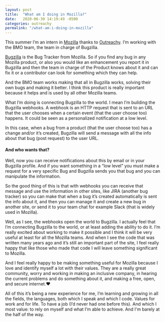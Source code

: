 ```yaml
---
layout: post
title:  "What am I doing in Mozilla?"
date:   2020-06-30 14:19:49 -0500
categories: outreachy
permalink: "/what-am-i-doing-in-mozilla"
---
```

This summer I’m an intern in <a href="https://www.mozilla.org/en-US/exp/">Mozilla</a> thanks to <a href="https://www.outreachy.org/">Outreachy</a>. I’m working with the BMO team, the team in charge of Bugzilla.

<a href="https://bugzilla.mozilla.org/home">Bugzilla</a> is the Bug Tracker from Mozilla. So if you find any bug in any Mozilla product, or also you would like an enhancement you report it in Bugzilla and then the team in charge of the Product knows about it and can fix it or a contributor can look for something which they can help. 

And the BMO team works making that all in Bugzilla works, solving their own bugs and making it better. I think this product is really important because it helps and is used by all other Mozilla teams.

What I’m doing is connecting Bugzilla to the world. I mean I’m building the Bugzilla webhooks. A webhook is an HTTP request that is sent to an URL that the user chooses when a certain event (that the user choose too) happens. It could be seen as a personalized notification at a low level.

In this case, when a bug from a product (that the user choose too) has a change and/or it’s created, Bugzilla will send a message with all the info about that bug (post request) to the user URL. 

<h4>And who wants that?</h4>

Well, now you can receive notifications about this by email or in your Bugzilla profile. And if you want something in a “low level” you must make a request for a very specific Bug and Bugzilla sends you that bug and you can manipulate the information. 

So the good thing of this is that with webhooks you can receive that message and use the information in other sites, like JIRA (another bug tracker) so you can make that when a bug it’s created automatically is sent the info about it, and then you can manage it and create a new bug in another site, or send it to your team chat for example Slack (that is widely used in Mozilla).

Well, as I see, the webhooks open the world to Bugzilla. I actually feel that I’m connecting Bugzilla to the world, or at least adding the ability to do it. I’m really excited about working to make it possible and I think it will be very useful at least for all the Mozilla teams. And when I see the code that was written many years ago and it’s still an important part of the site, I feel really happy that like those who made that code I will leave something significant to Mozilla.

And I feel really happy to be making something useful for Mozilla because I love and identify myself a lot with their values. They are a really great community, worry and working in making an inclusive company, in hearing the current problems and do something about it, and making a free, open, and secure internet.❤

All of this it’s being a new experience for me, I’m learning and growing in all the fields, the languages, both which I speak and which I code. Values for work and for life. To have a job (I’d never had one before this). And which I most value: to rely on myself and what I’m able to achieve. And I'm barely at the half of the way.
